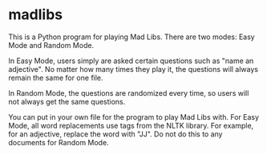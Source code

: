 # madlibs
This is a Python program for playing Mad Libs. There are two modes: Easy Mode and Random Mode. 

In Easy Mode, users simply are asked certain questions such as "name an adjective". No matter how many times they play it, the questions will always remain the same for
one file.

In Random Mode, the questions are randomized every time, so users will not always get the same questions.

You can put in your own file for the program to play Mad Libs with. For Easy Mode, all word replacements use tags from the NLTK library. For example, for an adjective,
replace the word with "JJ". Do not do this to any documents for Random Mode.
